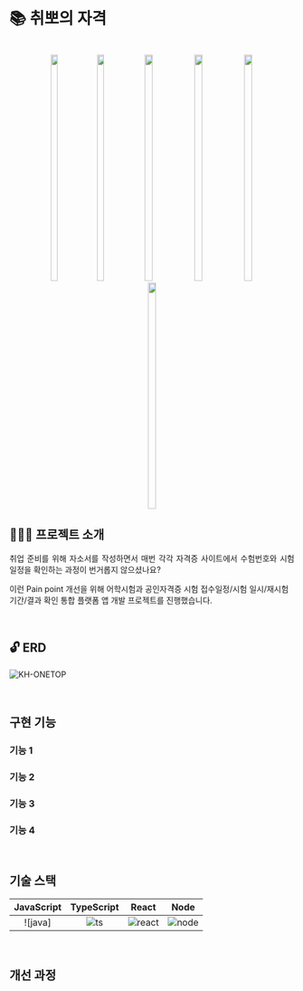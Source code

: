# 📚 취뽀의 자격

<p align="center">
  <br>
  <img src="https://github.com/eet43/Thx2GettinaJob/assets/59008469/1aa58117-14b3-4857-82cc-f3c989edfddb" height="400px" width="15.5%">
  <img src="https://github.com/eet43/Thx2GettinaJob/assets/59008469/28195698-bfc7-43ca-b28d-b53200199135" height="400px" width="15.5%">
  <img src="https://github.com/eet43/Thx2GettinaJob/assets/59008469/2ad3af11-b959-4bd3-8ffe-1ff5c53f580d" height="400px" width="16.66%">
  <img src="https://github.com/eet43/Thx2GettinaJob/assets/59008469/8a85d299-e9bb-4b81-9318-05310f6eb35d" height="400px" width="16.66%">
  <img src="https://github.com/eet43/Thx2GettinaJob/assets/59008469/0071ea67-6108-49c3-a442-2edb43094ed0" height="400px" width="16.66%">
  <img src="https://github.com/eet43/Thx2GettinaJob/assets/59008469/9f906ca2-fe37-4224-b8d1-12355c021220" height="400px" width="16.66%">
  <br>
</p>

## 🙇🏻‍♂️ 프로젝트 소개

<p align="justify">
취업 준비를 위해 자소서를 작성하면서 매번 각각 자격증 사이트에서 수험번호와 시험 일정을 확인하는 과정이 번거롭지 않으셨나요?

이런 Pain point 개선을 위해 어학시험과 공인자격증 시험 접수일정/시험 일시/재시험 기간/결과 확인 통합 플랫폼 앱 개발 프로젝트를 진행했습니다.
</p>

<br>


## 🔓 ERD

![KH-ONETOP](https://github.com/eet43/Thx2GettinaJob/assets/59008469/4373e3f0-4e6d-48d3-85fd-46e6559052ec)

<br>

## 구현 기능

### 기능 1

### 기능 2

### 기능 3

### 기능 4

<br>

## 기술 스택

| JavaScript | TypeScript |  React   |  Node   |
| :--------: | :--------: | :------: | :-----: |
|   ![java]    |   ![ts]    | ![react] | ![node] |

<br>

## 개선 과정


<br>

<!-- Stack Icon Refernces -->

[js]: /images/stack/javascript.svg
[ts]: /images/stack/typescript.svg
[react]: /images/stack/react.svg
[node]: /images/stack/node.svg
